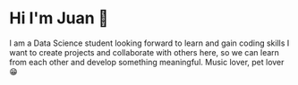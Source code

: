 # Hi I'm Juan :space_invader:

I am a Data Science student looking forward to learn and gain coding skills
I want to create projects and collaborate with others here, so we can learn from each other 
and develop something meaningful. 
Music lover, pet lover :grin:



